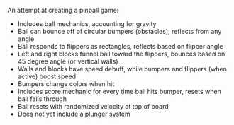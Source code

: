 An attempt at creating a pinball game:

- Includes ball mechanics, accounting for gravity
- Ball can bounce off of circular bumpers (obstacles), reflects from any angle
- Ball responds to flippers as rectangles, reflects based on flipper angle
- Left and right blocks funnel ball toward the flippers, bounces based on 45 degree angle (or vertical walls)
- Walls and blocks have speed debuff, while bumpers and flippers (when active) boost speed
- Bumpers change colors when hit
- Includes score mechanic for every time ball hits bumper, resets when ball falls through
- Ball resets with randomized velocity at top of board
- Does not yet include a plunger system
